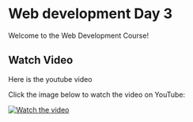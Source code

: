 # Web development Day 3

Welcome to the Web Development Course!


## Watch Video

Here is the youtube video

Click the image below to watch the video on YouTube:

[![Watch the video](https://img.youtube.com/vi/KrN6_1WkS2w/0.jpg)](https://youtu.be/KrN6_1WkS2w)
